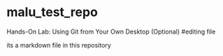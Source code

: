 # malu_test_repo
Hands-On Lab: Using Git from Your Own Desktop (Optional)
#editing file

its a markdown file in this repository 
